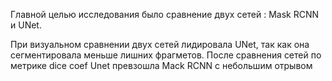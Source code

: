 Главной целью исследования было сравнение двух сетей : Mask RCNN и UNet.

При визуальном сравнении двух сетей лидировала UNet, так как она сегментировала меньше лишних фрагметов.
После сравнения сетей по метрике dice coef Unet превзошла Mack RCNN с небольшим отрывом

